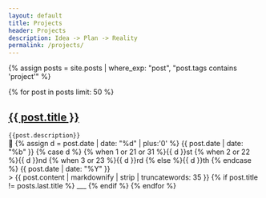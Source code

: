 ```yaml
---
layout: default
title: Projects
header: Projects
description: Idea -> Plan -> Reality
permalink: /projects/
---
```

{% assign posts = site.posts | where_exp: "post", "post.tags contains 'project'" %}

{% for post in posts limit: 50 %}
  <h2><b><a href="{{ post.url }}">{{ post.title }}</a></b></h2>
  <p style="text-align:left;">
    <code>{{post.description}}</code>
    <span style="float:right;">
      📅 
      {% assign d = post.date | date: "%d" | plus:'0' %}
      {{ post.date | date: "%b" }} 
      {% case d %}
      {% when 1 or 21 or 31 %}{{ d }}st
      {% when 2 or 22 %}{{ d }}nd
      {% when 3 or 23 %}{{ d }}rd
      {% else %}{{ d }}th
      {% endcase %} 
      {{ post.date | date: "%Y" }}
    </span>
  </p>
  > {{ post.content | markdownify | strip | truncatewords: 35 }}
  {% if post.title != posts.last.title %}
  ___
  {% endif %}
{% endfor %}
